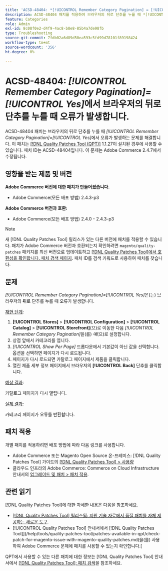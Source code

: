 ```yaml
---
title: 'ACSD-48404: *[!UICONTROL Remember Category Pagination] = [!UICONTROL Yes]*으로 인해 브라우저의 뒤로 단추를 누를 때 오류가 발생합니다.'
description: ACSD-48404 패치를 적용하여 브라우저의 뒤로 단추를 누를 때 *[!UICONTROL Remember Category Pagination] = [!UICONTROL Yes]*으로 인해 오류가 발생하는 Adobe Commerce 문제를 해결합니다.
feature: Categories
role: Admin
exl-id: 8c08f0e2-d4f9-4ac8-b8e8-85b4a7de98fb
type: Troubleshooting
source-git-commit: 7fdb02a6d89d50ea593c5fd99d78101f89198424
workflow-type: tm+mt
source-wordcount: '356'
ht-degree: 0%

---
```


# ACSD-48404: *[!UICONTROL Remember Category Pagination]=[!UICONTROL Yes]*&#x200B;에서 브라우저의 뒤로 단추를 누를 때 오류가 발생합니다.

ACSD-48404 패치는 브라우저의 뒤로 단추를 누를 때 *[!UICONTROL Remember Category Pagination]=[!UICONTROL Yes]*&#x200B;에서 오류가 발생하는 문제를 해결합니다. 이 패치는 [[!DNL Quality Patches Tool (QPT)]](https://experienceleague.adobe.com/en/docs/commerce-operations/tools/quality-patches-tool/quality-patches-tool-to-self-serve-quality-patches) 1.1.27이 설치된 경우에 사용할 수 있습니다. 패치 ID는 ACSD-48404입니다. 이 문제는 Adobe Commerce 2.4.7에서 수정됩니다.

## 영향을 받는 제품 및 버전

**Adobe Commerce 버전에 대한 패치가 만들어졌습니다.**

* Adobe Commerce(모든 배포 방법) 2.4.3-p3

**Adobe Commerce 버전과 호환:**

* Adobe Commerce(모든 배포 방법) 2.4.0 - 2.4.3-p3

>[!NOTE]
>
>새 [!DNL Quality Patches Tool] 릴리스가 있는 다른 버전에 패치를 적용할 수 있습니다. 패치가 Adobe Commerce 버전과 호환되는지 확인하려면 `magento/quality-patches` 패키지를 최신 버전으로 업데이트하고 [[!DNL Quality Patches Tool]에서 호환성을 확인합니다. 패치 검색 페이지](https://experienceleague.adobe.com/tools/commerce-quality-patches/index.html). 패치 ID를 검색 키워드로 사용하여 패치를 찾습니다.

## 문제

*[!UICONTROL Remember Category Pagination]=[!UICONTROL Yes]*&#x200B;은(는) 브라우저의 뒤로 단추를 누를 때 오류가 발생합니다.


<u>재현 단계</u>:

1. **[!UICONTROL Stores]** > **[!UICONTROL Configuration]** > **[!UICONTROL Catalog]** > **[!UICONTROL Storefront]**(으)로 이동한 다음 *[!UICONTROL Remember Category Pagination]*&#x200B;을(를) *예*(으)로 설정합니다.
1. 상점 앞에서 카테고리를 엽니다.
1. *[!UICONTROL Show Per Page]* 드롭다운에서 기본값이 아닌 값을 선택합니다. 옵션을 선택하면 페이지가 다시 로드됩니다.
1. 페이지가 다시 로드되면 카탈로그 페이지에서 제품을 클릭합니다.
1. 열린 제품 세부 정보 페이지에서 브라우저의 **[!UICONTROL Back]** 단추를 클릭합니다.

<u>예상 결과</u>:

카탈로그 페이지가 다시 열립니다.

<u>실제 결과</u>:

카테고리 페이지가 오류를 반환합니다.

## 패치 적용

개별 패치를 적용하려면 배포 방법에 따라 다음 링크를 사용합니다.

* Adobe Commerce 또는 Magento Open Source 온-프레미스: [!DNL Quality Patches Tool] 가이드의 [[!DNL Quality Patches Tool] > 사용량](/help/tools/quality-patches-tool/usage.md)
* 클라우드 인프라의 Adobe Commerce: Commerce on Cloud Infrastructure 안내서의 [업그레이드 및 패치 > 패치 적용](https://experienceleague.adobe.com/docs/commerce-cloud-service/user-guide/develop/upgrade/apply-patches.html).

## 관련 읽기

[!DNL Quality Patches Tool]에 대한 자세한 내용은 다음을 참조하세요.

* [[!DNL Quality Patches Tool] 릴리스됨: 지원 기술 자료에서 품질 패치를 자체 제공하는 새로운 도구](https://experienceleague.adobe.com/en/docs/commerce-operations/tools/quality-patches-tool/quality-patches-tool-to-self-serve-quality-patches).
* [!UICONTROL Quality Patches Tool] 안내서에서  [!DNL Quality Patches Tool]](/help/tools/quality-patches-tool/patches-available-in-qpt/check-patch-for-magento-issue-with-magento-quality-patches.md)을(를) 사용하여 Adobe Commerce 문제에 패치를 사용할 수 있는지 확인합니다.[


QPT에서 사용할 수 있는 다른 패치에 대한 정보는 [!DNL Quality Patches Tool] 안내서에서 [[!DNL Quality Patches Tool]: 패치 검색](https://experienceleague.adobe.com/tools/commerce-quality-patches/index.html)을 참조하세요.
